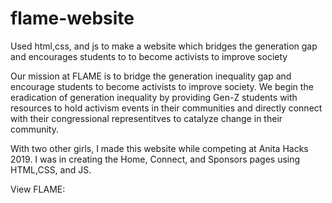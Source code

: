 # flame-website
Used html,css, and js to make a website which bridges the generation gap and encourages students to to become activists to improve society

Our mission at FLAME is to bridge the generation inequality gap and encourage students to become activists to improve society. We begin the eradication of generation inequality by providing Gen-Z students with resources to hold activism events in their communities and directly connect with their congressional representitves to catalyze change in their community.

With two other girls, I made this website while competing at Anita Hacks 2019.  I was in creating the Home, Connect, and Sponsors pages using HTML,CSS, and JS.

View FLAME: 
